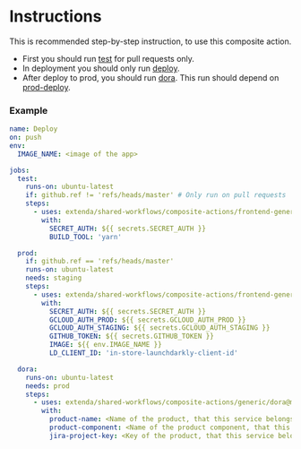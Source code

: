 # Instructions

This is recommended step-by-step instruction, to use this composite action.
- First you should run [test](./test/) for pull requests only.
- In deployment you should only run [deploy](./prod-deploy/).
- After deploy to prod, you should run [dora](../generic/dora).
  This run should depend on [prod-deploy](prod-deploy).


### Example

```yaml
name: Deploy
on: push
env:
  IMAGE_NAME: <image of the app>

jobs:
  test:
    runs-on: ubuntu-latest
    if: github.ref != 'refs/heads/master' # Only run on pull requests
    steps:
      - uses: extenda/shared-workflows/composite-actions/frontend-generic/test@master
        with:
          SECRET_AUTH: ${{ secrets.SECRET_AUTH }}
          BUILD_TOOL: 'yarn'

  prod:
    if: github.ref == 'refs/heads/master'
    runs-on: ubuntu-latest
    needs: staging
    steps:
      - uses: extenda/shared-workflows/composite-actions/frontend-generic/prod-deploy@master
        with:
          SECRET_AUTH: ${{ secrets.SECRET_AUTH }}
          GCLOUD_AUTH_PROD: ${{ secrets.GCLOUD_AUTH_PROD }}
          GCLOUD_AUTH_STAGING: ${{ secrets.GCLOUD_AUTH_STAGING }}
          GITHUB_TOKEN: ${{ secrets.GITHUB_TOKEN }}
          IMAGE: ${{ env.IMAGE_NAME }}
          LD_CLIENT_ID: 'in-store-launchdarkly-client-id'

  dora:
    runs-on: ubuntu-latest
    needs: prod
    steps:
      - uses: extenda/shared-workflows/composite-actions/generic/dora@master
        with:
          product-name: <Name of the product, that this service belongs to in Jira> # example - IAM
          product-component: <Name of the product component, that this service belongs to in Jira> # example - IAM
          jira-project-key: <Key of the product, that this service belongs to in Jira> # example - HII
```

